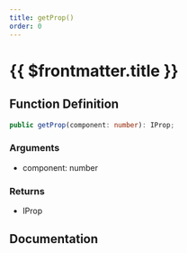 ```yaml
---
title: getProp()
order: 0
---
```


# {{ $frontmatter.title }}

<!--@include: ./getProp_partial_header.md-->

## Function Definition

```ts
public getProp(component: number): IProp;
```

### Arguments

* component: number

### Returns

* IProp

## Documentation

<!--@include: ./getProp_partial_footer.md-->
